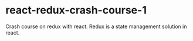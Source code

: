 # react-redux-crash-course-1
Crash course on redux with react. Redux is a state management solution in react.
